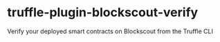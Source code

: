 # truffle-plugin-blockscout-verify
Verify your deployed smart contracts on Blockscout from the Truffle CLI
